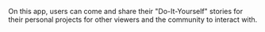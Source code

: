 On this app, users can come and share their "Do-It-Yourself" stories for their personal projects for other viewers and the community to interact with.
